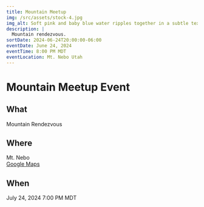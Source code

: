 ```yaml
---
title: Mountain Meetup
img: /src/assets/stock-4.jpg
img_alt: Soft pink and baby blue water ripples together in a subtle texture.
description: |
  Mountain rendezvous.
sortDate: 2024-06-24T20:00:00-06:00
eventDate: June 24, 2024
eventTime: 8:00 PM MDT
eventLocation: Mt. Nebo Utah
---
```

# Mountain Meetup Event
## What
Mountain Rendezvous

## Where
Mt. Nebo  
[Google Maps](https://maps.app.goo.gl/SF2wZTb2ELk9mUoD6)

## When
July 24, 2024 7:00 PM MDT
